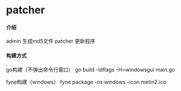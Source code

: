 # patcher

#### 介绍

admin 生成md5文件
patcher 更新程序

#### 构建方式

go构建（不弹出命令行窗口）
go build  -ldflags -H=windowsgui main.go

fyne构建（windows）
fyne package -os windows -icon metin2.ico


